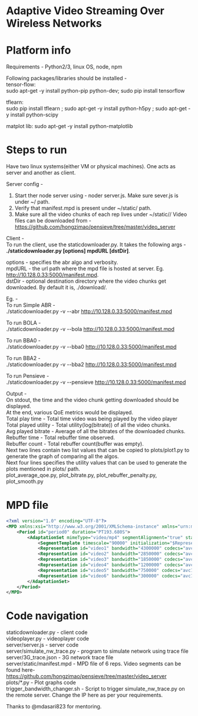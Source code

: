 # Adaptive Video Streaming Over Wireless Networks

# Platform info
Requirements -
Python2/3, linux OS, node, npm <br/>

Following packages/libraries should be installed - <br/>
tensor-flow:<br/>
sudo apt-get -y install python-pip python-dev; sudo pip install tensorflow <br/>

tflearn:<br/>
sudo pip install tflearn ; sudo apt-get -y install python-h5py ; sudo apt-get -y install python-scipy <br/>

matplot lib:
sudo apt-get -y install python-matplotlib

# Steps to run
Have two linux systems(either VM or physical machines). One acts as server and another as client. <br/>

Server config -
1. Start ther node server using - noder server.js. Make sure sever.js is under ~/ path.
2. Verify that manifest.mpd is present under ~/static/ path.
3. Make sure all the video chunks of each rep lives under ~/static/<videoDIR>/
Video files can be downloaded from -  https://github.com/hongzimao/pensieve/tree/master/video_server

Client - <br/>
To run the client, use the staticdownloader.py. It takes the following args -<br/>
__./staticdownloader.py [options] mpdURL [dstDir]__.<br/>

options - specifies the abr algo and verbosity. <br/>
mpdURL - the url path where the mpd file is hosted at server. Eg. http://10.128.0.33:5000/manifest.mpd. <br/>
dstDir - optional destination directory where the video chunks get downloaded. By default it is, ./download/. <br/>

Eg. - <br/>
To run Simple ABR - <br/>
./staticdownloader.py -v --abr http://10.128.0.33:5000/manifest.mpd <br/>

To run BOLA - <br/>
./staticdownloader.py -v --bola http://10.128.0.33:5000/manifest.mpd <br/>

To run BBA0 - <br/>
./staticdownloader.py -v --bba0 http://10.128.0.33:5000/manifest.mpd <br/>

To run BBA2 -  <br/>
./staticdownloader.py -v --bba2 http://10.128.0.33:5000/manifest.mpd <br/>

To run Pensieve -  <br/>
./staticdownloader.py -v --pensieve http://10.128.0.33:5000/manifest.mpd <br/>

Output - <br/>
On stdout, the time and the video chunk getting downloaded should be displayed. <br/>
At the end, various QoE metrics would be displayed.<br/>
Total play time - Total time video was being played by the video player<br/>
Total played utility - Total utility(log(bitrate)) of all the video chunks.<br/>
Avg played bitrate - Average of all the bitrates of the downloaded chunks.<br/>
Rebuffer time - Total rebuffer time observed.<br/>
Rebuffer count - Total rebuffer count(buffer was empty).<br/>
Next two lines contain two list values that can be copied to plots/plot1.py to generate the graph of comparing all the algos.<br/>
Next four lines specifies the utility values that can be used to generate the plots mentioned in plots/ path.<br/>
plot_average_qoe.py, plot_bitrate.py, plot_rebuffer_penalty.py, plot_smooth.py<br/>

# MPD file
```xml
<?xml version="1.0" encoding="UTF-8"?>
<MPD xmlns:xsi="http://www.w3.org/2001/XMLSchema-instance" xmlns="urn:mpeg:dash:schema:mpd:2011" xmlns:scte35="http://www.scte.org/schemas/35/2014SCTE35.xsd" xsi:schemaLocation="urn:mpeg:dash:schema:mpd:2011 DASH-MPD.xsd" profiles="urn:mpeg:dash:profile:isoff-live:2011" type="static" minBufferTime="PT5.000S" maxSegmentDuration="PT2.005S" availabilityStartTime="2016-01-20T21:10:02Z" mediaPresentationDuration="PT193.680S">
    <Period id="period0" duration="PT193.680S">
        <AdaptationSet mimeType="video/mp4" segmentAlignment="true" startWithSAP="1" maxWidth="1920" maxHeight="1080" maxFrameRate="30000/1001" par="1:1">
            <SegmentTemplate timescale="90000" initialization="$RepresentationID$/Header.m4s" media="$RepresentationID$/$Number$.m4s" startNumber="1" duration="359408" presentationTimeOffset="0" />
            <Representation id="video1" bandwidth="4300000" codecs="avc1.4D401E" width="1920" height="1080" frameRate="30000/1001" sar="1:1" scanType="progressive" />
            <Representation id="video2" bandwidth="2850000" codecs="avc1.4D401E" width="1280" height="720" frameRate="30000/1001" sar="1:1" scanType="progressive" />
            <Representation id="video3" bandwidth="1850000" codecs="avc1.4D401E" width="1024" height="576" frameRate="30000/1001" sar="1:1" scanType="progressive" />
            <Representation id="video4" bandwidth="1200000" codecs="avc1.4D401E" width="768" height="432" frameRate="30000/1001" sar="1:1" scanType="progressive" />
            <Representation id="video5" bandwidth="750000" codecs="avc1.4D401E" width="640" height="360" frameRate="30000/1001" sar="1:1" scanType="progressive" />
            <Representation id="video6" bandwidth="300000" codecs="avc1.4D401E" width="320" height="180" frameRate="30000/1001" sar="1:1" scanType="progressive" />
        </AdaptationSet>
    </Period>
</MPD>
```

# Code navigation
staticdownloader.py - client code <br/>
videoplayer.py - videoplayer code <br/>
server/server.js - server code <br/>
server/simulate_nw_trace.py - program to simulate network using trace file <br/>
server/3G_trace.json - 3G network trace file <br/>
server/static/manifest.mpd - MPD file of 6 reps. Video segments can be found here- https://github.com/hongzimao/pensieve/tree/master/video_server <br/>
plots/*.py - Plot graphs code <br/>
trigger_bandwidth_changer.sh - Script to trigger simulate_nw_trace.py on the remote server. Change the IP here as per your requirements. <br/>

Thanks to @mdasari823 for mentoring.
